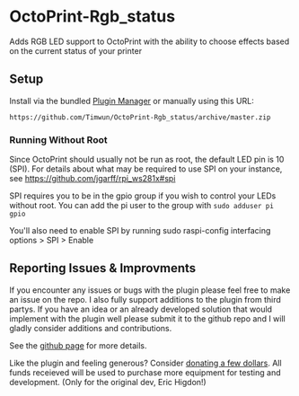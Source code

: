 # OctoPrint-Rgb_status

Adds RGB LED support to OctoPrint with the ability to choose effects based on the current status of your printer

## Setup

Install via the bundled [Plugin Manager](https://github.com/foosel/OctoPrint/wiki/Plugin:-Plugin-Manager)
or manually using this URL:

    https://github.com/Timwun/OctoPrint-Rgb_status/archive/master.zip
    
### Running Without Root

Since OctoPrint should usually not be run as root, the default LED pin is 10 (SPI). For details about what may be required to use SPI on your instance, see https://github.com/jgarff/rpi_ws281x#spi

SPI requires you to be in the gpio group if you wish to control your LEDs without root.
You can add the pi user to the group with `sudo adduser pi gpio`

You'll also need to enable SPI by running sudo raspi-config interfacing options > SPI > Enable

## Reporting Issues & Improvments

If you encounter any issues or bugs with the plugin please feel free to make an issue on the repo. I also fully support additions to the plugin from third partys. If you have an idea or an already developed solution that would implement with the plugin well please submit it to the github repo and I will gladly consider additions and contributions.

See the [github page](https://github.com/Timwun/OctoPrint-RGB_status/) for more details.


Like the plugin and feeling generous? Consider [donating a few dollars](https://paypal.me/EricHigdon). All funds receieved will be used to purchase more equipment for testing and development. (Only for the original dev, Eric Higdon!)
